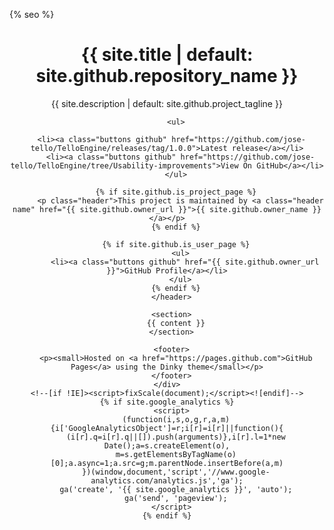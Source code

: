 <html lang="{{ site.lang | default: "en-US" }}">
  <head>
    <meta charset="utf-8">
    <meta http-equiv="X-UA-Compatible" content="IE=edge">

{% seo %}
    <link rel="stylesheet" href="{{ '/assets/css/style.css?v=' | append: site.github.build_revision | relative_url }}">
    <script src="{{ '/assets/js/scale.fix.js' | relative_url }}"></script>
    <meta name="viewport" content="width=device-width, initial-scale=1, user-scalable=no">
    <!--[if lt IE 9]>
    <script src="//html5shiv.googlecode.com/svn/trunk/html5.js"></script>
    <![endif]-->
  </head>
  <body>
    <div class="wrapper">
      <header>
        <h1 class="header">{{ site.title | default: site.github.repository_name }}</h1>
        <p class="header">{{ site.description | default: site.github.project_tagline }}</p>

        <ul>

	  <li><a class="buttons github" href="https://github.com/jose-tello/TelloEngine/releases/tag/1.0.0">Latest release</a></li>
          <li><a class="buttons github" href="https://github.com/jose-tello/TelloEngine/tree/Usability-improvements">View On GitHub</a></li>
        </ul>

        {% if site.github.is_project_page %}
          <p class="header">This project is maintained by <a class="header name" href="{{ site.github.owner_url }}">{{ site.github.owner_name }}</a></p>
        {% endif %}

        {% if site.github.is_user_page %}
          <ul>
            <li><a class="buttons github" href="{{ site.github.owner_url }}">GitHub Profile</a></li>
          </ul>
        {% endif %}
      </header>

      <section>
        {{ content }}
      </section>

      <footer>
        <p><small>Hosted on <a href="https://pages.github.com">GitHub Pages</a> using the Dinky theme</small></p>
      </footer>
    </div>
    <!--[if !IE]><script>fixScale(document);</script><![endif]-->
    {% if site.google_analytics %}
      <script>
        (function(i,s,o,g,r,a,m){i['GoogleAnalyticsObject']=r;i[r]=i[r]||function(){
        (i[r].q=i[r].q||[]).push(arguments)},i[r].l=1*new Date();a=s.createElement(o),
        m=s.getElementsByTagName(o)[0];a.async=1;a.src=g;m.parentNode.insertBefore(a,m)
        })(window,document,'script','//www.google-analytics.com/analytics.js','ga');
        ga('create', '{{ site.google_analytics }}', 'auto');
        ga('send', 'pageview');
      </script>
    {% endif %}
  </body>
</html>
